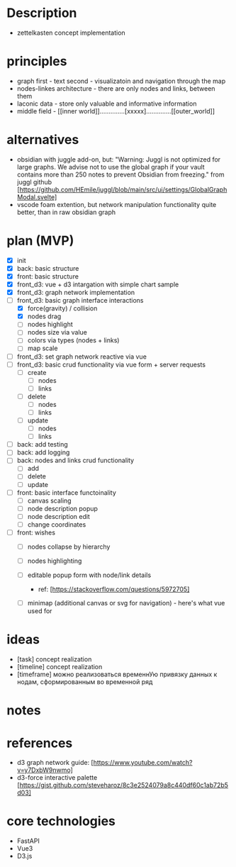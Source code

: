 # Description
- zettelkasten concept implementation


# principles
- graph first - text second - visualizatoin and navigation through the map
- nodes-linkes architecture - there are only nodes and links, between them
- laconic data - store only valuable and informative information
- middle field - [[inner world]]..............[xxxxx]..............[[outer_world]]


# alternatives
- obsidian with juggle add-on, but: "Warning: Juggl is not optimized for large graphs. We advise not to use the global graph if your vault
contains more than 250 notes to prevent Obsidian from freezing." from juggl github [https://github.com/HEmile/juggl/blob/main/src/ui/settings/GlobalGraphModal.svelte]
- vscode foam extention, but network manipulation functionality quite better, than in raw obsidian graph


# plan (MVP)
- [x] init
- [x] back: basic structure
- [x] front: basic structure
- [x] front_d3: vue + d3 intargation with simple chart sample
- [x] front_d3: graph network implementation
- [ ] front_d3: basic graph interface interactions
    - [x] force(gravity) / collision 
    - [x] nodes drag
    - [ ] nodes highlight
    - [ ] nodes size via value
    - [ ] colors via types (nodes + links)
    - [ ] map scale
- [ ] front_d3: set graph network reactive via vue
- [ ] front_d3: basic crud functionality via vue form + server requests
    - [ ] create
        - [ ] nodes
        - [ ] links
    - [ ] delete
        - [ ] nodes
        - [ ] links
    - [ ] update
        - [ ] nodes
        - [ ] links
- [ ] back: add testing
- [ ] back: add logging
- [ ] back: nodes and links crud functionality
    - [ ] add
    - [ ] delete
    - [ ] update
- [ ] front: basic interface functoinality
    - [ ] canvas scaling
    - [ ] node description popup
    - [ ] node description edit
    - [ ] change coordinates
- [ ] front: wishes
    - [ ] nodes collapse by hierarchy
    - [ ] nodes highlighting
    - [ ] editable popup form with node/link details
        - ref: [https://stackoverflow.com/questions/5972705]
    - [ ] minimap (additional canvas or svg for navigation) - here's what vue used for


# ideas
- [task] concept realization
- [timeline] concept realization
- [timeframe] можно реализоваться временнУю привязку данных к нодам, сформированным во временной ряд


# notes


# references
- d3 graph network guide: [https://www.youtube.com/watch?v=y7DxbW9nwmo]
- d3-force interactive palette [https://gist.github.com/steveharoz/8c3e2524079a8c440df60c1ab72b5d03]


# core technologies
- FastAPI
- Vue3
- D3.js